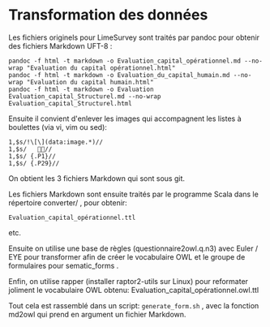 # Transformation des données

Les fichiers originels pour LimeSurvey sont traités par pandoc pour obtenir des fichiers Markdown UFT-8 :

    pandoc -f html -t markdown -o Evaluation_capital_opérationnel.md --no-wrap "Evaluation du capital opérationnel.html"
    pandoc -f html -t markdown -o Evaluation_du_capital_humain.md --no-wrap "Evaluation du capital humain.html"
    pandoc -f html -t markdown -o Evaluation Evaluation_capital_Structurel.md --no-wrap Evaluation_capital_Structurel.html

Ensuite il convient d'enlever les images qui accompagnent les listes à boulettes (via vi, vim ou sed):

    1,$s/!\[\](data:image.*)//
    1,$s/   //
    1,$s/ {.P1}//
    1,$s/ {.P29}//

On  obtient les 3 fichiers Markdown qui sont sous git.

Les fichiers Markdown sont ensuite traités par le programme Scala dans le répertoire converter/ ,
pour obtenir:

    Evaluation_capital_opérationnel.ttl
etc.

Ensuite on utilise une base de règles (questionnaire2owl.q.n3) avec Euler / EYE pour transformer afin de créer le vocabulaire OWL et le groupe de formulaires pour sematic\_forms .

Enfin, on utilise rapper (installer raptor2-utils sur Linux) pour reformater joliment le vocabulaire OWL obtenu:
    Evaluation_capital_opérationnel.owl.ttl


Tout cela est rassemblé dans un script: `generate_form.sh` , avec la fonction md2owl qui prend en argument un fichier Markdown.

